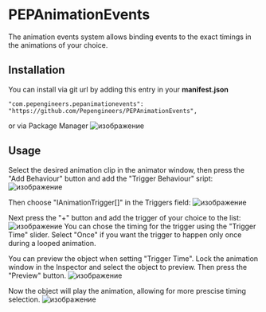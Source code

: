 # PEPAnimationEvents
The animation events system allows binding events to the exact timings in the animations of your choice. 

## Installation
You can install via git url by adding this entry in your **manifest.json**
```
"com.pepengineers.pepanimationevents": "https://github.com/Pepengineers/PEPAnimationEvents",
```
or via Package Manager
![изображение](https://github.com/user-attachments/assets/9666de6f-8692-4b22-a8d2-2fe41d7089a1)


## Usage
Select the desired animation clip in the animator window, then press the "Add Behaviour" button and add the "Trigger Behaviour" sript:
![изображение](https://github.com/user-attachments/assets/310d339a-b01b-43ec-a8f8-10d695d0ad4f)

Then choose "IAnimationTrigger[]" in the Triggers field:
![изображение](https://github.com/user-attachments/assets/113f48ea-e3d3-4963-a4e0-e2d84675b38e)

Next press the "+" button and add the trigger of your choice to the list:
![изображение](https://github.com/user-attachments/assets/569718f4-1495-4af0-b07b-30f44e74aeb2)
You can chose the timing for the trigger using the "Trigger Time" slider. Select "Once" if you want the trigger to happen only once during a looped animation.

You can preview the object when setting "Trigger Time". Lock the animation window in the Inspector and select the object to preview. Then press the "Preview" button.
![изображение](https://github.com/user-attachments/assets/18366973-7bd2-4f3b-8bff-fd99dddd358c)

Now the object will play the animation, allowing for more prescise timing selection.
![изображение](https://github.com/user-attachments/assets/c8152ff4-b5ed-4879-a018-74ffff16f945)
